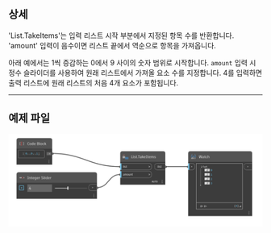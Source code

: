 ## 상세
'List.TakeItems'는 입력 리스트 시작 부분에서 지정된 항목 수를 반환합니다.    'amount' 입력이 음수이면 리스트 끝에서 역순으로 항목을 가져옵니다.

아래 예에서는 1씩 증감하는 0에서 9 사이의 숫자 범위로 시작합니다. `amount` 입력 시 정수 슬라이더를 사용하여 원래 리스트에서 가져올 요소 수를 지정합니다. 4를 입력하면 출력 리스트에 원래 리스트의 처음 4개 요소가 포함됩니다.
___
## 예제 파일

![List.TakeItems](./DSCore.List.TakeItems_img.jpg)
